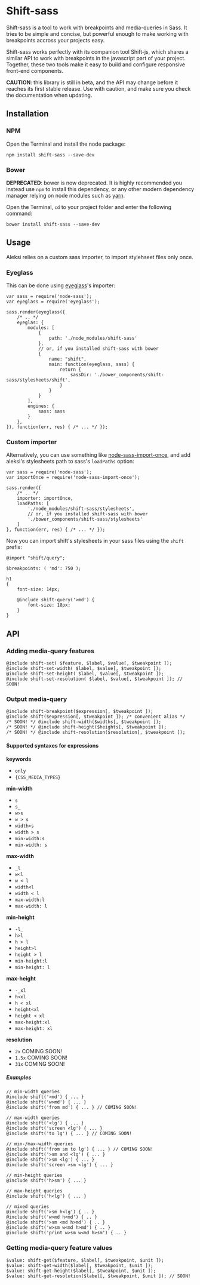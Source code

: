# Shift-sass

Shift-sass is a tool to work with breakpoints and media-queries in Sass. It tries to be simple and concise, but powerful enough to make working with breakpoints accross your projects easy.

Shift-sass works perfectly with its companion tool Shift-js, which shares a similar API to work with breakpoints in the javascript part of your project. Together, these two tools make it easy to build and configure responsive front-end components.

**CAUTION**: this library is still in beta, and the API may change before it reaches its first stable release. Use with caution, and make sure you check the documentation when updating.

## Installation

### NPM

Open the Terminal and install the node package:

    npm install shift-sass --save-dev

### Bower

**DEPRECATED**: bower is now deprecated. It is highly recommended you instead use `npm` to install this dependency, or any other modern dependency manager relying on node modules such as [yarn](https://yarnpkg.com/en/).

Open the Terminal, `cd` to your project folder and enter the following command:

    bower install shift-sass --save-dev

## Usage

Aleksi relies on a custom sass importer, to import stylehseet files only once.

### Eyeglass

This can be done using [eyeglass](https://www.npmjs.com/package/eyeglass)'s importer: 

    var sass = require('node-sass');
    var eyeglass = require('eyeglass');

    sass.render(eyeglass({
        /* .. */
        eyeglas: {
            modules: [
                {
                    path: './node_modules/shift-sass'
                },
                // or, if you installed shift-sass with bower
                {
                    name: "shift",
                    main: function(eyeglass, sass) {
                        return {
                            sassDir: './bower_components/shift-sass/stylesheets/shift',
                        }
                    }
                }
            ],
            engines: {
                sass: sass
            }
        },
    }), function(err, res) { /* ... */ });

### Custom importer

Alternatively, you can use something like [node-sass-import-once](https://www.npmjs.com/package/node-sass-import-once), and add aleksi's stylesheets path to sass's `loadPaths` option:

    var sass = require('node-sass');
    var importOnce = require('node-sass-import-once');

    sass.render({
        /* .. */
        importer: importOnce,
        loadPaths: [
            './node_modules/shift-sass/stylesheets',
            // or, if you installed shift-sass with bower
            './bower_components/shift-sass/stylesheets'
        ]
    }, function(err, res) { /* ... */ });

Now you can import shift's stylesheets in your sass files using the `shift` prefix:

    @import "shift/query";

    $breakpoints: ( 'md': 750 );

    h1
    {
        font-size: 14px;

        @include shift-query('>md') {
            font-size: 18px;
        }
    }

## API

### Adding media-query features

    @include shift-set( $feature, $label, $value[, $tweakpoint ]);
    @include shift-set-width( $label, $value[, $tweakpoint ]);
    @include shift-set-height( $label, $value[, $tweakpoint ]);
    @include shift-set-resolution( $label, $value[, $tweakpoint ]); // SOON!

### Output media-query

    @include shift-breakpoint($expression[, $tweakpoint ]);
    @include shift($expression[, $tweakpoint ]); /* convenient alias */
    /* SOON! */ @include shift-width($widths[, $tweakpoint ]);
    /* SOON! */ @include shift-height($heights[, $tweakpoint ]);
    /* SOON! */ @include shift-resolution($resolution[, $tweakpoint ]);


#### Supported syntaxes for expressions

**keywords**
+ `only`
+ `{CSS_MEDIA_TYPES}`

**min-width**
+ `s`
+ `s_`
+ `w>s`
+ `w > s`
+ `width>s`
+ `width > s`
+ `min-width:s`
+ `min-width: s`

**max-width**
+ `_l`
+ `w<l`
+ `w < l`
+ `width<l`
+ `width < l`
+ `max-width:l`
+ `max-width: l`

**min-height**
+ `-l_`
+ `h>l`
+ `h > l`
+ `height>l`
+ `height > l`
+ `min-height:l`
+ `min-height: l`

**max-height**
+ `-_xl`
+ `h<xl`
+ `h < xl`
+ `height<xl`
+ `height < xl`
+ `max-height:xl`
+ `max-height: xl`

**resolution**
+ `2x` COMING SOON!
+ `1.5x` COMING SOON!
+ `31x` COMING SOON!

##### Examples

    // min-width queries
    @include shift('>md') { ... }
    @include shift('w>md') { ... }
    @include shift('from md') { ... } // COMING SOON!

    // max-width queries
    @include shift('<lg') { ... }
    @include shift('screen <lg') { ... }
    @include shift('to lg') { ... } // COMING SOON!

    // min-/max-width queries
    @include shift('from sm to lg') { ... } // COMING SOON!
    @include shift('>sm and <lg') { ... }
    @include shift('>sm <lg') { ... }
    @include shift('screen >sm <lg') { ... }

    // min-height queries
    @include shift('h>sm') { ... }

    // max-height queries
    @include shift('h<lg') { ... }

    // mixed queries
    @include shift('>sm h<lg') { .. }
    @include shift('w>md h<md') { .. }
    @include shift('>sm <md h>md') { .. }
    @include shift('w>sm w<md h>md') { .. }
    @include shift('print w>sm w<md h>sm') { .. }

### Getting media-query feature values

    $value: shift-get($feature, $label[, $tweakpoint, $unit ]);
    $value: shift-get-width($label[, $tweakpoint, $unit ]);
    $value: shift-get-height($label[, $tweakpoint, $unit ]);
    $value: shift-get-resolution($label[, $tweakpoint, $unit ]); // SOON!

